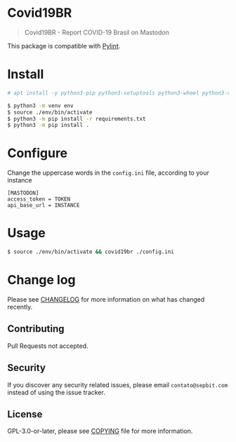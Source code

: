 # Covid19BR 

> Covid19BR - Report COVID-19 Brasil on Mastodon

This package is compatible with [Pylint](https://www.pylint.org/).

# Install

``` bash
# apt install -y python3-pip python3-setuptools python3-wheel python3-venv python3-tk python3-dev
```

``` bash
$ python3 -m venv env
$ source ./env/bin/activate
$ python3 -m pip install -r requirements.txt
$ python3 -m pip install .
```

# Configure

Change the uppercase words in the `config.ini` file, according to your instance

```
[MASTODON]
access_token = TOKEN
api_base_url = INSTANCE
```

# Usage

``` bash
$ source ./env/bin/activate && covid19br ./config.ini
```

# Change log

Please see [CHANGELOG](CHANGELOG.md) for more information on what has changed recently.

## Contributing

Pull Requests not accepted.

## Security

If you discover any security related issues, please email `contato@sepbit.com` instead of using the issue tracker.

## License

GPL-3.0-or-later, please see [COPYING](COPYING) file for more information.
